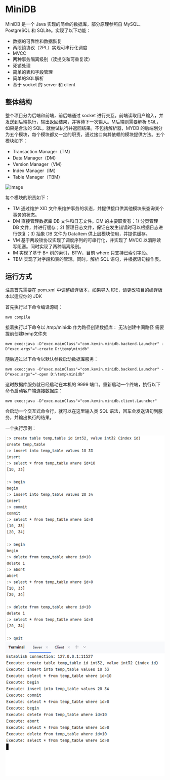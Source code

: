 # MiniDB

MiniDB 是一个 Java 实现的简单的数据库，部分原理参照自 MySQL、PostgreSQL 和 SQLite。实现了以下功能：

- 数据的可靠性和数据恢复
- 两段锁协议（2PL）实现可串行化调度
- MVCC
- 两种事务隔离级别（读提交和可重复读）
- 死锁处理
- 简单的表和字段管理
- 简单的SQL解析
- 基于 socket 的 server 和 client

## 整体结构

整个项目分为后端和前端，前后端通过 socket 进行交互。前端读取用户输入，并发送到后端执行，输出返回结果，并等待下一次输入。M后端则需要解析 SQL，如果是合法的 SQL，就尝试执行并返回结果。不包括解析器，MYDB 的后端划分为五个模块，每个模块都又一定的职责，通过接口向其依赖的模块提供方法。五个模块如下：

- Transaction Manager（TM）
- Data Manager（DM）
- Version Manager（VM）
- Index Manager（IM）
- Table Manager（TBM）

![image](https://github.com/user-attachments/assets/96ac4e70-f27b-4c87-8cb6-f939aeee54ac)

每个模块的职责如下：

- TM 通过维护 XID 文件来维护事务的状态，并提供接口供其他模块来查询某个事务的状态。
- DM 直接管理数据库 DB 文件和日志文件。DM 的主要职责有：1) 分页管理 DB 文件，并进行缓存；2) 管理日志文件，保证在发生错误时可以根据日志进行恢复；3) 抽象 DB 文件为 DataItem 供上层模块使用，并提供缓存。
- VM 基于两段锁协议实现了调度序列的可串行化，并实现了 MVCC 以消除读写阻塞。同时实现了两种隔离级别。
- IM 实现了基于 B+ 树的索引，BTW，目前 where 只支持已索引字段。
- TBM 实现了对字段和表的管理。同时，解析 SQL 语句，并根据语句操作表。

## 运行方式

注意首先需要在 pom.xml 中调整编译版本，如果导入 IDE，请更改项目的编译版本以适应你的 JDK

首先执行以下命令编译源码：

```shell
mvn compile
```

接着执行以下命令以 /tmp/minidb 作为路径创建数据库：
无法创建中间路径 需要提前创建temp文件夹

```shell
mvn exec:java -D"exec.mainClass"="com.kevin.minidb.backend.Launcher" -D"exec.args"="-create D:\temp\minidb"
```

随后通过以下命令以默认参数启动数据库服务：

```shell
mvn exec:java -D"exec.mainClass"="com.kevin.minidb.backend.Launcher" -D"exec.args"="-open D:\temp\minidb"
```

这时数据库服务就已经启动在本机的 9999 端口。重新启动一个终端，执行以下命令启动客户端连接数据库：

```shell
mvn exec:java -D"exec.mainClass"="com.kevin.minidb.client.Launcher"
```

会启动一个交互式命令行，就可以在这里输入类 SQL 语法，回车会发送语句到服务，并输出执行的结果。

一个执行示例：

![img.png](img.png)
![img_1.png](img_1.png)
